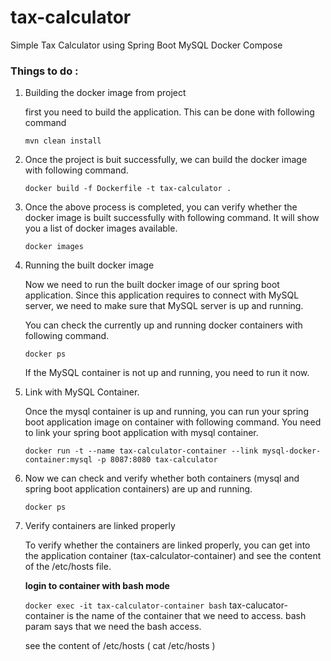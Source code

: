 # tax-calculator

Simple Tax Calculator using Spring Boot MySQL Docker Compose

### Things to do :

1. Building the docker image from project

   first you need to build the application. This can be done with following command

   `mvn clean install`

2. Once the project is buit successfully, we can build the docker image with following command.

   `docker build -f Dockerfile -t tax-calculator .`

3. Once the above process is completed, you can verify whether the docker image is built successfully with following command. It will show you a list of docker images available.

   `docker images`

4. Running the built docker image

   Now we need to run the built docker image of our spring boot application. Since this application requires to connect with MySQL server, we need to make sure that MySQL server is up and running.

   You can check the currently up and running docker containers with following command.

   `docker ps`

   If the MySQL container is not up and running, you need to run it now.

5. Link with MySQL Container.

   Once the mysql container is up and running, you can run your spring boot application image on container with following command.  You need to link your spring boot application with mysql container.

   `docker run -t --name tax-calculator-container --link mysql-docker-container:mysql -p 8087:8080 tax-calculator`

6. Now we can check and verify whether both containers (mysql and spring boot application containers) are up and running.

   `docker ps`

7. Verify containers are linked properly

   To verify whether the containers are linked properly, you can get into the application container (tax-calculator-container) and see the content of the /etc/hosts file.

   **login to container with bash mode**

   `docker exec -it tax-calculator-container bash`
   tax-calucator-container is the name of the container that we need to access.  bash param says that we need the bash access.

   see the content of /etc/hosts ( cat /etc/hosts )